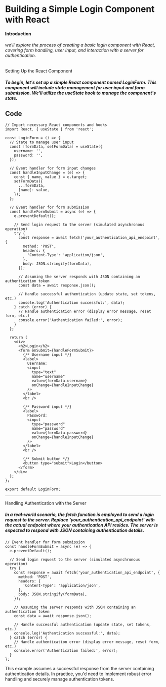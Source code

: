  

# Building a Simple Login Component with React

#### Introduction

###### we'll explore the process of creating a basic login component with React, covering form handling, user input, and interaction with a server for authentication.

Setting Up the React Component

##### To begin, let's set up a simple React component named LoginForm. This component will include state management for user input and form submission. We'll utilize the useState hook to manage the component's state.


 ## Code
 
    // Import necessary React components and hooks
    import React, { useState } from 'react';

    const LoginForm = () => {
      // State to manage user input
      const [formData, setFormData] = useState({
        username: '',
        password: '',
      });

      // Event handler for form input changes
      const handleInputChange = (e) => {
        const { name, value } = e.target;
        setFormData({
          ...formData,
          [name]: value,
        });
      };

      // Event handler for form submission
      const handleFormSubmit = async (e) => {
        e.preventDefault();

        // Send login request to the server (simulated asynchronous operation)
        try {
          const response = await fetch('your_authentication_api_endpoint', {
            method: 'POST',
            headers: {
              'Content-Type': 'application/json',
            },
            body: JSON.stringify(formData),
          });

          // Assuming the server responds with JSON containing an authentication token
          const data = await response.json();

          // Handle successful authentication (update state, set tokens, etc.)
          console.log('Authentication successful:', data);
        } catch (error) {
          // Handle authentication error (display error message, reset form, etc.)
          console.error('Authentication failed:', error);
        }
      };

      return (
        <div>
          <h2>Login</h2>
          <form onSubmit={handleFormSubmit}>
            {/* Username input */}
            <label>
              Username:
              <input
                type="text"
                name="username"
                value={formData.username}
                onChange={handleInputChange}
              />
            </label>
            <br />

            {/* Password input */}
            <label>
              Password:
              <input
                type="password"
                name="password"
                value={formData.password}
                onChange={handleInputChange}
              />
            </label>
            <br />

            {/* Submit button */}
            <button type="submit">Login</button>
          </form>
        </div>
      );
    };

    export default LoginForm;

___
 
Handling Authentication with the Server

##### In a real-world scenario, the fetch function is employed to send a login request to the server. Replace 'your_authentication_api_endpoint' with the actual endpoint where your authentication API resides. The server is expected to respond with JSON containing authentication details.


    // Event handler for form submission
    const handleFormSubmit = async (e) => {
      e.preventDefault();

      // Send login request to the server (simulated asynchronous operation)
      try {
        const response = await fetch('your_authentication_api_endpoint', {
          method: 'POST',
          headers: {
            'Content-Type': 'application/json',
          },
          body: JSON.stringify(formData),
        });

        // Assuming the server responds with JSON containing an authentication token
        const data = await response.json();

        // Handle successful authentication (update state, set tokens, etc.)
        console.log('Authentication successful:', data);
      } catch (error) {
        // Handle authentication error (display error message, reset form, etc.)
        console.error('Authentication failed:', error);
      }
    };


 This example assumes a successful response from the server containing authentication details. In practice, you'd need to implement robust error handling and securely manage authentication tokens. 